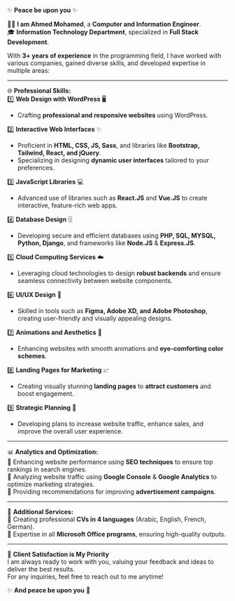 ✨ **Peace be upon you** ✨  

👨‍💻 **I am Ahmed Mohamed**, a **Computer and Information Engineer**.  
🎓 **Information Technology Department**, specialized in **Full Stack Development**.  

With **3+ years of experience** in the programming field, I have worked with various companies, gained diverse skills, and developed expertise in multiple areas:  

---

🌐 **Professional Skills:**  
1️⃣ **Web Design with WordPress** 🖥️  
   - Crafting **professional and responsive websites** using WordPress.  

2️⃣ **Interactive Web Interfaces** ✨  
   - Proficient in **HTML, CSS, JS, Sass**, and libraries like **Bootstrap, Tailwind, React, and jQuery**.  
   - Specializing in designing **dynamic user interfaces** tailored to your preferences.  

3️⃣ **JavaScript Libraries** 💻  
   - Advanced use of libraries such as **React.JS** and **Vue.JS** to create interactive, feature-rich web apps.  

4️⃣ **Database Design** 🗄️  
   - Developing secure and efficient databases using **PHP, SQL, MYSQL, Python, Django**, and frameworks like **Node.JS** & **Express.JS**.  

5️⃣ **Cloud Computing Services** ☁️  
   - Leveraging cloud technologies to design **robust backends** and ensure seamless connectivity between website components.  

6️⃣ **UI/UX Design** 🎨  
   - Skilled in tools such as **Figma, Adobe XD, and Adobe Photoshop**, creating user-friendly and visually appealing designs.  

7️⃣ **Animations and Aesthetics** 🎥  
   - Enhancing websites with smooth animations and **eye-comforting color schemes**.  

8️⃣ **Landing Pages for Marketing** 📈  
   - Creating visually stunning **landing pages** to **attract customers** and boost engagement.  

9️⃣ **Strategic Planning** 📝  
   - Developing plans to increase website traffic, enhance sales, and improve the overall user experience.  

---

📊 **Analytics and Optimization:**  
🔹 Enhancing website performance using **SEO techniques** to ensure top rankings in search engines.  
🔹 Analyzing website traffic using **Google Console** & **Google Analytics** to optimize marketing strategies.  
🔹 Providing recommendations for improving **advertisement campaigns**.  

---

📝 **Additional Services:**  
🔹 Creating professional **CVs in 4 languages** (Arabic, English, French, German).  
🔹 Expertise in all **Microsoft Office programs**, ensuring high-quality outputs.  

---

🤝 **Client Satisfaction is My Priority**  
I am always ready to work with you, valuing your feedback and ideas to deliver the best results.  
For any inquiries, feel free to reach out to me anytime!  

✨ **And peace be upon you** 🌟  
